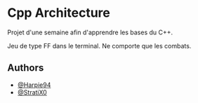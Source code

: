 # Cpp Architecture
 
Projet d'une semaine afin d'apprendre les bases du C++. <br>

Jeu de type FF dans le terminal. Ne comporte que les combats.

## Authors

- [@Harpie94](https://github.com/Harpie94)
- [@StratiX0](https://github.com/StratiX0)
